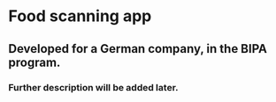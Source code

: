# Food scanning app
## Developed for a German company, in the BIPA program.
### Further description will be added later.
